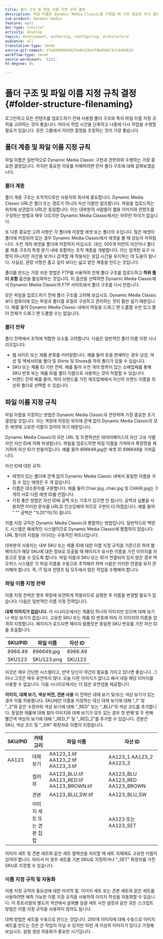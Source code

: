 ```yaml
---
title: 폴더 구조 및 파일 이름 지정 규칙 결정
description: 파일 이름은 Dynamic Media Classic을 구현할 때 가장 중요한 의사 결정일 수 있습니다. 폴더 구조도 마찬가지로 중요합니다. 폴더 구조 및 파일 이름에 적용할 수 있는 매우 중요하고 다양한 방법을 살펴볼 수 있습니다.
sub-product: dynamic-media
feature: null
doc-type: tutorial
activity: develop
topics: development, authoring, configuring, architecture
audience: all
translation-type: tm+mt
source-git-commit: e7a02900b0582fe9b329e5f9bd568f3c54d8d63d
workflow-type: tm+mt
source-wordcount: '1211'
ht-degree: 0%

---
```



# 폴더 구조 및 파일 이름 지정 규칙 결정 {#folder-structure-filenaming}

로그인하고 모든 컨텐츠를 업로드하기 전에 사용할 폴더 구조와 특히 파일 이름 지정 규칙을 고려하는 것이 좋습니다. 따라서 작업 시간을 단축하고 나중에 다시 작업을 수행할 필요가 있습니다. 모든 그룹에서 이러한 결정을 조정하는 것이 가장 좋습니다.

## 폴더 계층 및 파일 이름 지정 규칙

파일 이름은 일반적으로 Dynamic Media Classic 구현과 관련하여 수행하는 가장 중요한 결정입니다. 하지만 중요한 이유를 이해하려면 먼저 폴더 구조에 대해 살펴보겠습니다.

### 폴더 계층

폴더 계층 구조는 조직적으로만 사용자와 회사에 중요합니다. Dynamic Media Classic URL은 폴더 또는 경로가 아니라 자산 이름만 참조합니다. 파일을 업로드하는 위치에 상관없이 URL은 동일합니다. 이는 대부분의 사람들이 웹용 이미지와 컨텐츠를 구성하는 방법과 매우 다르지만 Dynamic Media Classic에서는 아무런 차이가 없습니다.

또 다른 중요한 고려 사항은 각 폴더에 저장할 에셋 또는 폴더의 수입니다. 많은 에셋이 폴더에 저장되어 있는 경우 Dynamic Media Classic에서 에셋을 볼 때 성능이 저하됩니다. 수천 개의 에셋을 폴더에 저장하지 마십시오. 대신, 500개 미만의 자산이나 폴더를 계층 구조의 특정 분기 내에 포함하는 조직 계층을 개발합니다. 이는 엄격한 요구 사항이 아니지만 자산을 보거나 검색할 때 허용되는 응답 시간을 유지하는 데 도움이 됩니다. 사실상, 권장 사항은 좁고 깊이 보다는 넓고 얕은 계층을 만드는 것입니다.

폴더를 만드는 가장 쉬운 방법은 FTP를 사용하여 전체 폴더 구조를 업로드하고 **하위 폴더 포함** 옵션을 활성화하는 것입니다. 이 옵션을 선택하면 Dynamic Media Classic에서 Dynamic Media Classic의 FTP 사이트에서 폴더 구조를 다시 만듭니다.

모든 파일을 업로드하기 전에 폴더 구조를 고려해 보십시오. Dynamic Media Classic보다 컴퓨터에 있는 파일과 폴더를 로컬로 구성하고 관리하는 것이 훨씬 쉽기 때문입니다. 예를 들어 Dynamic Media Classic 내에서 파일을 드래그 앤 드롭할 수만 있고 폴더 전체가 드래그 앤 드롭할 수는 없습니다.

### 폴더 전략

폴더 전략에서 조직에 적합한 요소를 고려합니다. 다음은 일반적인 폴더 이름 지정 시나리오입니다.

- 웹 사이트 또는 제품 분류를 미러링합니다. 예를 들어 옷을 판매하는 경우 남성, 여성 및 액세서리용 폴더 및 Shirts 및 Shoes용 하위 폴더가 있을 수 있습니다.
- SKU 또는 제품 ID 기반 전략. 예를 들어 수천 개의 항목이 있는 소매업체를 통해 SKU 번호 또는 제품 ID를 폴더 이름으로 사용하는 것이 적절할 수 있습니다.
- 브랜드 전략 예를 들어, 여러 브랜드를 가진 제조업체에서 자신의 브랜드 이름을 최상위 폴더로 선택할 수 있습니다.

## 파일 이름 지정 규칙

파일 이름을 지정하는 방법은 Dynamic Media Classic과 관련하여 가장 중요한 초기 결정일 것입니다. 이는 계정에 저장된 위치에 관계 없이 Dynamic Media Classic의 모든 에셋에 고유한 이름이 있어야 하기 때문입니다.

Dynamic Media Classic의 모든 URL 및 트랜잭션은 데이터베이스의 자산 고유 식별자인 자산 ID에 의해 파생됩니다. 파일을 업로드하면 파일 이름을 가져와서 확장명을 제거하여 자산 ID가 만들어집니다. 예를 들어 _896649.jpg_&#x200B;은 에셋 _ID 896649_&#x200B;을 가져옵니다.

자산 ID에 대한 규칙:

- 에셋이 있는 폴더에 관계 없이 Dynamic Media Classic 내에서 동일한 이름을 가질 수 있는 에셋은 두 개 없습니다.
- 이름은 대소문자를 구분합니다. 예를 들어 Chair.jpg, chair.jpg 및 CHAIR.jpg는 3개의 서로 다른 에셋 ID를 만듭니다.
- 가장 좋은 방법은 자산 ID에 공백 또는 기호가 있으면 안 됩니다. 공백과 심볼을 사용하면 이러한 문자를 URL로 인코딩해야 하므로 구현이 더 어렵습니다. 예를 들어 &quot; &quot;&quot; 공백은 &quot;%20&quot;이(가) 됩니다.

이름 지정 규칙은 Dynamic Media Classic과 통합하는 방법입니다. 일반적으로 백엔드 시스템은 폐쇄적인 시스템이므로 Dynamic Media Classic에 통합하지 않습니다. URL 형식의 지침을 기다리는 수동적인 파트너입니다.

대부분의 사용자는 내부 SKU 또는 제품 ID에 대한 이름 지정 규칙을 기준으로 하여 웹 페이지가 해당 SKU에 대한 정보로 호출될 때 페이지가 유사한 이름을 가진 이미지를 자동으로 찾을 수 있도록 합니다. 파일 이름과 SKU 또는 ID가 연결되어 있지 않은 경우 백오피스 시스템은 각 파일 이름을 수동으로 추적해야 하며 사람은 이러한 연결을 유지 관리해야 합니다. 즉, IT 팀과 컨텐츠 팀 모두에서 많은 작업을 수행해야 합니다.

### 파일 이름 지정 전략

이름 지정 전략은 향후 확장에 유연하게 적용되므로 실행한 후 이름을 변경할 필요가 없습니다. 다음은 일반적인 이름 지정 전략입니다.

**대체 이미지가 없습니다.** 이 시나리오에서는 제품당 하나의 이미지만 있으며 대체 보기나 색상 보기가 없습니다. 고유한 SKU 또는 제품 ID 번호에 따라 각 이미지의 이름을 엄격히 지정합니다. 페이지가 로드되면 페이지 템플릿은 동일한 SKU 번호를 가진 자산 ID를 호출합니다.

| SKU/PID | 파일 이름 | 자산 ID |
| ------- | ---------- | -------- |
| 8966.49 | 896649.jpg | 8966.49 |
| SKU123 | SKU123.png | SKU123 |

이것은 매우 간단한 시스템이고, 만약 당신이 약간의 필요를 가지고 있다면 좋습니다. 그러나 그것은 매우 유연하지 않다. 오늘 다른 이미지가 없다고 해서 내일 해당 이미지를 사용할 수 없습니다. 다음 시나리오에서는 더 많은 유연성을 제공합니다.

**이미지, 대체 보기, 색상 버전, 견본 사용** 이 전략은 대체 보기 및/또는 색상 보기가 있는 경우 이를 허용합니다. SKU에만 이름을 지정하는 대신 대체 보기에 대해 &quot;_1&quot; 및 &quot;_2&quot;와 같은 수정자와 색상 보기에 대해 &quot;_RED&quot; 또는 &quot;_BLU&quot;의 색상 코드를 추가합니다. 동일한 제품에 대해 컬러 이미지와 대체 보기가 모두 있는 경우 첫 번째 및 두 번째 빨간색 색상의 보기에 대해 &quot;_RED_1&quot; 및 &quot;_RED_2&quot;를 추가할 수 있습니다. 견본은 SKU, 색상 코드 및 &quot;_SW&quot; 확장자로 이름이 지정됩니다.

| SKU/PID | 카테고리 | 파일 이름 | 자산 ID |
| ------- | ----------------------- | ------------------------------------------- | ------------------------------- |
| AA123 | 대체 보기 | AA123_1.tif AA123_2.tif AA123_3.tif | AA123_1 AA123_2 AA123_3 |
|  | 컬러 뷰 | AA123_BLU.tif AA123_RED.tif AA123_BROWN.tif | AA123_BLU AA123_RED AA123_BROWN |
|  | 견본 | AA123_BLU_SW.tif | AA123_BLU_SW |
|  | 이미지 세트 또는 견본 집합 |  | AA123 또는 AA123_SET | — |

이미지 세트 및 견본 세트와 같은 세트 컬렉션을 처리할 때 세트 자체에도 고유한 이름이 있어야 합니다. 따라서 이 경우 세트를 기본 SKU로 지정하거나 &quot;_SET&quot; 확장자를 가진 SKU로 지정할 수 있습니다.

### 이름 지정 규칙 및 자동화

이름 지정 규칙의 중요성에 대한 마지막 말. 이미지 세트 또는 견본 세트와 같은 세트를 사용하려면 예측 가능한 이름 지정 규칙을 사용하여 이미지 작성을 자동화할 수 있습니다. 이 튜토리얼의 별도의 섹션에서 살펴볼 일괄 세트 사전 설정과 같은 모든 스크립트 방법은 이름 지정 규칙을 사용하지 않아도 됩니다.

대체 방법은 세트를 수동으로 만드는 것입니다. 200개 이미지에 대해 수동으로 이미지 세트를 만드는 것은 큰 작업이 아닐 수 있지만 10만 개 이상의 이미지가 있다고 가정해 보십시오. 설정 생성 자동화가 중요한 시기입니다.
